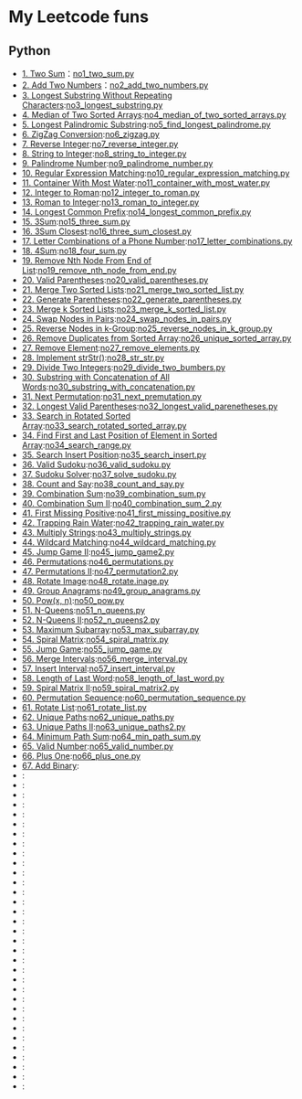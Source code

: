# My Leetcode funs

## Python
- [1. Two Sum](https://leetcode.com/problems/two-sum/)：[no1_two_sum.py](no1_two_sum.py)
- [2. Add Two Numbers](https://leetcode.com/problems/add-two-numbers/)：[no2_add_two_numbers.py](no2_add_two_numbers.py)
- [3. Longest Substring Without Repeating Characters](https://leetcode.com/problems/longest-substring-without-repeating-characters/):[no3_longest_substring.py](no3_longest_substring.py)
- [4. Median of Two Sorted Arrays](https://leetcode.com/problems/median-of-two-sorted-arrays/):[no4_median_of_two_sorted_arrays.py](no4_median_of_two_sorted_arrays.py)
- [5. Longest Palindromic Substring](https://leetcode.com/problems/longest-palindromic-substring/):[no5_find_longest_palindrome.py](no5_find_longest_palindrome.py)
- [6. ZigZag Conversion](https://leetcode.com/problems/zigzag-conversion/):[no6_zigzag.py](no6_zigzag.py)
- [7. Reverse Integer](https://leetcode.com/problems/reverse-integer/):[no7_reverse_integer.py](no7_reverse_integer.py)
- [8. String to Integer](https://leetcode.com/problems/string-to-integer-atoi/):[no8_string_to_integer.py](no8_string_to_integer.py)
- [9. Palindrome Number](https://leetcode.com/problems/palindrome-number/):[no9_palindrome_number.py](no9_palindrome_number.py)
- [10. Regular Expression Matching](https://leetcode.com/problems/regular-expression-matching/):[no10_regular_expression_matching.py](no10_regular_expression_matching.py)
- [11. Container With Most Water](https://leetcode.com/problems/container-with-most-water/):[no11_container_with_most_water.py](no11_container_with_most_water.py)
- [12. Integer to Roman](https://leetcode.com/problems/integer-to-roman/):[no12_integer_to_roman.py](no12_integer_to_roman.py)
- [13. Roman to Integer](https://leetcode.com/problems/roman-to-integer/):[no13_roman_to_integer.py](no13_roman_to_integer.py)
- [14. Longest Common Prefix](https://leetcode.com/problems/longest-common-prefix/):[no14_longest_common_prefix.py](no14_longest_common_prefix.py)
- [15. 3Sum](https://leetcode.com/problems/3sum/):[no15_three_sum.py](no15_three_sum.py)
- [16. 3Sum Closest](https://leetcode.com/problems/3sum-closest/):[no16_three_sum_closest.py](no16_three_sum_closest.py)
- [17. Letter Combinations of a Phone Number](https://leetcode.com/problems/letter-combinations-of-a-phone-number/):[no17_letter_combinations.py](no17_letter_combinations.py)
- [18. 4Sum](https://leetcode.com/problems/4sum/):[no18_four_sum.py](no18_four_sum.py)
- [19. Remove Nth Node From End of List](https://leetcode.com/problems/remove-nth-node-from-end-of-list/):[no19_remove_nth_node_from_end.py](no19_remove_nth_node_from_end.py)
- [20. Valid Parentheses](https://leetcode.com/problems/valid-parentheses/):[no20_valid_parentheses.py](no20_valid_parentheses.py)
- [21. Merge Two Sorted Lists](https://leetcode.com/problems/merge-two-sorted-lists/):[no21_merge_two_sorted_list.py](no21_merge_two_sorted_list.py)
- [22. Generate Parentheses](https://leetcode.com/problems/generate-parentheses/):[no22_generate_parentheses.py](no22_generate_parentheses.py)
- [23. Merge k Sorted Lists](https://leetcode.com/problems/merge-k-sorted-lists/):[no23_merge_k_sorted_list.py](no23_merge_k_sorted_list.py)
- [24. Swap Nodes in Pairs](https://leetcode.com/problems/swap-nodes-in-pairs/):[no24_swap_nodes_in_pairs.py](no24_swap_nodes_in_pairs.py)
- [25. Reverse Nodes in k-Group](https://leetcode.com/problems/reverse-nodes-in-k-group/):[no25_reverse_nodes_in_k_group.py](no25_reverse_nodes_in_k_group.py)
- [26. Remove Duplicates from Sorted Array](https://leetcode.com/problems/remove-duplicates-from-sorted-array/):[no26_unique_sorted_array.py](no26_unique_sorted_array.py)
- [27. Remove Element](https://leetcode.com/problems/remove-element/):[no27_remove_elements.py](no27_remove_elements.py)
- [28. Implement strStr()](https://leetcode.com/problems/implement-strstr/):[no28_str_str.py](no28_str_str.py)
- [29. Divide Two Integers](https://leetcode.com/problems/divide-two-integers/):[no29_divide_two_bumbers.py](no29_divide_two_bumbers.py)
- [30. Substring with Concatenation of All Words](https://leetcode.com/problems/substring-with-concatenation-of-all-words/):[no30_substring_with_concatenation.py](no30_substring_with_concatenation.py)
- [31. Next Permutation](https://leetcode.com/problems/next-permutation/):[no31_next_premutation.py](no31_next_premutation.py)
- [32. Longest Valid Parentheses](https://leetcode.com/problems/longest-valid-parentheses/):[no32_longest_valid_parenetheses.py](no32_longest_valid_parenetheses.py)
- [33. Search in Rotated Sorted Array](https://leetcode.com/problems/search-in-rotated-sorted-array/):[no33_search_rotated_sorted_array.py](no33_search_rotated_sorted_array.py)
- [34. Find First and Last Position of Element in Sorted Array](https://leetcode.com/problems/find-first-and-last-position-of-element-in-sorted-array/):[no34_search_range.py](no34_search_range.py)
- [35. Search Insert Position](https://leetcode.com/problems/search-insert-position/):[no35_search_insert.py](no35_search_insert.py)
- [36. Valid Sudoku](https://leetcode.com/problems/valid-sudoku/):[no36_valid_sudoku.py](no36_valid_sudoku.py)
- [37. Sudoku Solver](https://leetcode.com/problems/sudoku-solver/):[no37_solve_sudoku.py](no37_solve_sudoku.py)
- [38. Count and Say](https://leetcode.com/problems/count-and-say/):[no38_count_and_say.py](no38_count_and_say.py)
- [39. Combination Sum](https://leetcode.com/problems/combination-sum/):[no39_combination_sum.py](no39_combination_sum.py)
- [40. Combination Sum II](https://leetcode.com/problems/combination-sum-ii/):[no40_combination_sum_2.py](no40_combination_sum_2.py)
- [41. First Missing Positive](https://leetcode.com/problems/first-missing-positive/):[no41_first_missing_positive.py](no41_first_missing_positive.py)
- [42. Trapping Rain Water](https://leetcode.com/problems/trapping-rain-water/):[no42_trapping_rain_water.py](no42_trapping_rain_water.py)
- [43. Multiply Strings](https://leetcode.com/problems/multiply-strings/):[no43_multiply_strings.py](no43_multiply_strings.py)
- [44. Wildcard Matching](https://leetcode.com/problems/wildcard-matching/):[no44_wildcard_matching.py](no44_wildcard_matching.py)
- [45. Jump Game II](https://leetcode.com/problems/jump-game-ii/):[no45_jump_game2.py](no45_jump_game2.py)
- [46. Permutations](https://leetcode.com/problems/permutations/):[no46_permutations.py](no46_permutations.py)
- [47. Permutations II](https://leetcode.com/problems/permutations-ii/):[no47_permutation2.py](no47_permutation2.py)
- [48. Rotate Image](https://leetcode.com/problems/rotate-image/):[no48_rotate.inage.py](no48_rotate.inage.py)
- [49. Group Anagrams](https://leetcode.com/problems/group-anagrams/):[no49_group_anagrams.py](no49_group_anagrams.py)
- [50. Pow(x, n)](https://leetcode.com/problems/powx-n/):[no50_pow.py](no50_pow.py)
- [51. N-Queens](https://leetcode.com/problems/n-queens/):[no51_n_queens.py](no51_n_queens.py)
- [52. N-Queens II](https://leetcode.com/problems/n-queens-ii/):[no52_n_queens2.py](no52_n_queens2.py)
- [53. Maximum Subarray](https://leetcode.com/problems/maximum-subarray/):[no53_max_subarray.py](no53_max_subarray.py)
- [54. Spiral Matrix](https://leetcode.com/problems/spiral-matrix/):[no54_spiral_matrix.py](no54_spiral_matrix.py)
- [55. Jump Game](https://leetcode.com/problems/jump-game/):[no55_jump_game.py](no55_jump_game.py)
- [56. Merge Intervals](https://leetcode.com/problems/merge-intervals/):[no56_merge_interval.py](no56_merge_interval.py)
- [57. Insert Interval](https://leetcode.com/problems/insert-interval/):[no57_insert_interval.py](no57_insert_interval.py)
- [58. Length of Last Word](https://leetcode.com/problems/length-of-last-word/):[no58_length_of_last_word.py](no58_length_of_last_word.py)
- [59. Spiral Matrix II](https://leetcode.com/problems/spiral-matrix-ii/):[no59_spiral_matrix2.py](no59_spiral_matrix2.py)
- [60. Permutation Sequence](https://leetcode.com/problems/permutation-sequence/):[no60_permutation_sequence.py](no60_permutation_sequence.py)
- [61. Rotate List](https://leetcode.com/problems/rotate-list/):[no61_rotate_list.py](no61_rotate_list.py)
- [62. Unique Paths](https://leetcode.com/problems/unique-paths/):[no62_unique_paths.py](no62_unique_paths.py)
- [63. Unique Paths II](https://leetcode.com/problems/unique-paths-ii/):[no63_unique_paths2.py](no63_unique_paths2.py)
- [64. Minimum Path Sum](https://leetcode.com/problems/minimum-path-sum/):[no64_min_path_sum.py](no64_min_path_sum.py)
- [65. Valid Number](https://leetcode.com/problems/valid-number/):[no65_valid_number.py](no65_valid_number.py)
- [66. Plus One](https://leetcode.com/problems/plus-one/):[no66_plus_one.py](no66_plus_one.py)
- [67. Add Binary](https://leetcode.com/problems/add-binary/):[]()
- []():[]()
- []():[]()
- []():[]()
- []():[]()
- []():[]()
- []():[]()
- []():[]()
- []():[]()
- []():[]()
- []():[]()
- []():[]()
- []():[]()
- []():[]()
- []():[]()
- []():[]()
- []():[]()
- []():[]()
- []():[]()
- []():[]()
- []():[]()
- []():[]()
- []():[]()
- []():[]()
- []():[]()
- []():[]()
- []():[]()
- []():[]()
- []():[]()
- []():[]()
- []():[]()
- []():[]()
- []():[]()
- []():[]()






